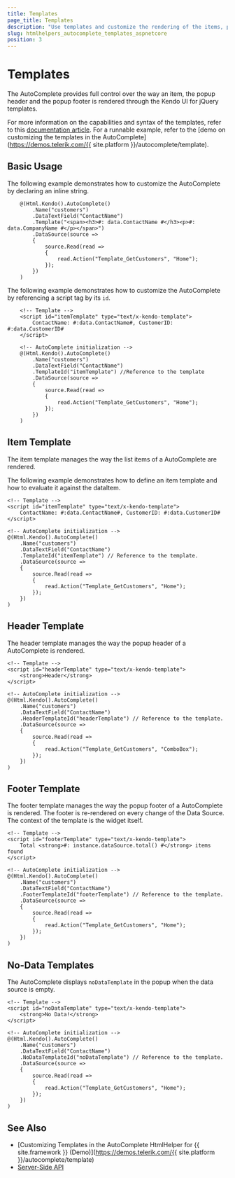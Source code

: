 ```yaml
---
title: Templates
page_title: Templates
description: "Use templates and customize the rendering of the items, popup header and footer of the Telerik UI DropDownList HtmlHelper for {{ site.framework }}."
slug: htmlhelpers_autocomplete_templates_aspnetcore
position: 3
---
```


# Templates

The AutoComplete provides full control over the way an item, the popup header and the popup footer is rendered through the Kendo UI for jQuery templates.

For more information on the capabilities and syntax of the templates, refer to this [documentation article](https://docs.telerik.com/kendo-ui/framework/templates/overview). For a runnable example, refer to the [demo on customizing the templates in the AutoComplete](https://demos.telerik.com/{{ site.platform }}/autocomplete/template).

## Basic Usage

The following example demonstrates how to customize the AutoComplete by declaring an inline string.

```
    @(Html.Kendo().AutoComplete()
        .Name("customers")
        .DataTextField("ContactName")
        .Template("<span><h3>#: data.ContactName #</h3><p>#: data.CompanyName #</p></span>")
        .DataSource(source =>
        {
            source.Read(read =>
            {
                read.Action("Template_GetCustomers", "Home");
            });
        })
    )
```

The following example demonstrates how to customize the AutoComplete by referencing a script tag by its `id`.

```
    <!-- Template -->
    <script id="itemTemplate" type="text/x-kendo-template">
        ContactName: #:data.ContactName#, CustomerID: #:data.CustomerID#
    </script>

    <!-- AutoComplete initialization -->
    @(Html.Kendo().AutoComplete()
        .Name("customers")
        .DataTextField("ContactName")
        .TemplateId("itemTemplate") //Reference to the template
        .DataSource(source =>
        {
            source.Read(read =>
            {
                read.Action("Template_GetCustomers", "Home");
            });
        })
    )
```

## Item Template

The item template manages the way the list items of a AutoComplete are rendered.

The following example demonstrates how to define an item template and how to evaluate it against the dataItem.

    <!-- Template -->
    <script id="itemTemplate" type="text/x-kendo-template">
        ContactName: #:data.ContactName#, CustomerID: #:data.CustomerID#
    </script>

    <!-- AutoComplete initialization -->
    @(Html.Kendo().AutoComplete()
        .Name("customers")
        .DataTextField("ContactName")
        .TemplateId("itemTemplate") // Reference to the template.
        .DataSource(source =>
        {
            source.Read(read =>
            {
                read.Action("Template_GetCustomers", "Home");
            });
        })
    )

## Header Template

The header template manages the way the popup header of a AutoComplete is rendered.

    <!-- Template -->
    <script id="headerTemplate" type="text/x-kendo-template">
        <strong>Header</strong>
    </script>

    <!-- AutoComplete initialization -->
    @(Html.Kendo().AutoComplete()
        .Name("customers")
        .DataTextField("ContactName")
        .HeaderTemplateId("headerTemplate") // Reference to the template.
        .DataSource(source =>
        {
            source.Read(read =>
            {
                read.Action("Template_GetCustomers", "ComboBox");
            });
        })
    )

## Footer Template

The footer template manages the way the popup footer of a AutoComplete is rendered. The footer is re-rendered on every change of the Data Source. The context of the template is the widget itself.

    <!-- Template -->
    <script id="footerTemplate" type="text/x-kendo-template">
        Total <strong>#: instance.dataSource.total() #</strong> items found
    </script>

    <!-- AutoComplete initialization -->
    @(Html.Kendo().AutoComplete()
        .Name("customers")
        .DataTextField("ContactName")
        .FooterTemplateId("footerTemplate") // Reference to the template.
        .DataSource(source =>
        {
            source.Read(read =>
            {
                read.Action("Template_GetCustomers", "Home");
            });
        })
    )

## No-Data Templates

The AutoComplete displays `noDataTemplate` in the popup when the data source is empty.

    <!-- Template -->
    <script id="noDataTemplate" type="text/x-kendo-template">
        <strong>No Data!</strong>
    </script>

    <!-- AutoComplete initialization -->
    @(Html.Kendo().AutoComplete()
        .Name("customers")
        .DataTextField("ContactName")
        .NoDataTemplateId("noDataTemplate") // Reference to the template.
        .DataSource(source =>
        {
            source.Read(read =>
            {
                read.Action("Template_GetCustomers", "Home");
            });
        })
    )

## See Also

* [Customizing Templates in the AutoComplete HtmlHelper for {{ site.framework }} (Demo)](https://demos.telerik.com/{{ site.platform }}/autocomplete/template)
* [Server-Side API](/api/autocomplete)
